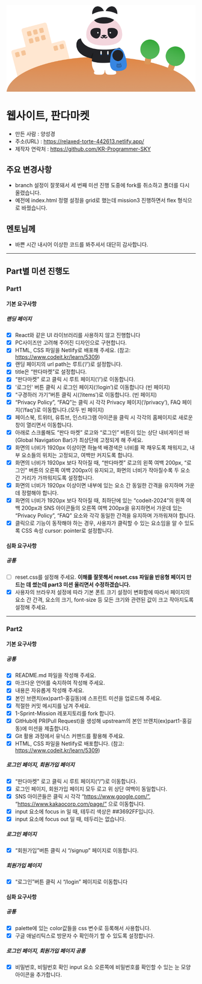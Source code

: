 <p align="center"><img src="images/Img_home_top.png"></p>

# 웹사이트, 판다마켓
- 만든 사람 : 양성경
- 주소(URL) : https://relaxed-torte-442613.netlify.app/
- 제작자 연락처 : https://github.com/KR-Programmer-SKY

## 주요 변경사항
- branch 설정이 잘못돼서 세 번째 미션 진행 도중에 fork를 취소하고 폴더를 다시 올렸습니다.
- 예전에 index.html 정렬 설정을 grid로 했는데 mission3 진행하면서 flex 형식으로 바꿨습니다.

## 멘토님께
- 바쁜 시간 내시어 이상한 코드를 봐주셔서 대단히 감사합니다.

---


## Part별 미션 진행도

### Part1

#### 기본 요구사항

##### 랜딩 페이지

- [x] React와 같은 UI 라이브러리를 사용하지 않고 진행합니다
- [x] PC사이즈만 고려해 주어진 디자인으로 구현합니다.
- [x] HTML, CSS 파일을 Netlify로 배포해 주세요. (참고: https://www.codeit.kr/learn/5309)
- [x] 랜딩 페이지의 url path는 루트(‘/’)로 설정합니다.
- [x] title은 “판다마켓”로 설정합니다.
- [x] “판다마켓” 로고 클릭 시 루트 페이지(‘/’)로 이동합니다.
- [x] '로그인' 버튼 클릭 시 로그인 페이지(‘/login’)로 이동합니다 (빈 페이지)
- [x] “구경하러 가기”버튼 클릭 시(’/items’)로 이동합니다. (빈 페이지)
- [x] “Privacy Policy”, “FAQ”는 클릭 시 각각 Privacy 페이지(‘/privacy’), FAQ 페이지(‘/faq’)로 이동합니다.(모두 빈 페이지)
- [x] 페이스북, 트위터, 유튜브, 인스타그램 아이콘을 클릭 시 각각의 홈페이지로 새로운 창이 열리면서 이동합니다.
- [x] 아래로 스크롤해도 “판다 마켓” 로고와 “로그인” 버튼이 있는 상단 내비게이션 바(Global Navigation Bar)가 최상단에 고정되게 해 주세요.
- [x] 화면의 너비가 1920px 이상이면 하늘색 배경색은 너비를 꽉 채우도록 채워지고, 내부 요소들의 위치는 고정되고, 여백만 커지도록 합니다.
- [x] 화면의 너비가 1920px 보다 작아질 때, “판다마켓” 로고의 왼쪽 여백 200px, “로그인" 버튼의 오른쪽 여백 200px이 유지되고, 화면의 너비가 작아질수록 두 요소 간 거리가 가까워지도록 설정합니다.
- [x] 화면의 너비가 1920px 이상이면 내부에 있는 요소 간 동일한 간격을 유지하며 가운데 정렬해야 합니다.
- [x] 화면의 너비가 1920px 보다 작아질 때, 최하단에 있는 “codeit-2024”의 왼쪽 여백 200px과 SNS 아이콘들의 오른쪽 여백 200px을 유지하면서 가운데 있는 “Privacy Policy”, “FAQ” 요소와 각각 동일한 간격을 유지하며 가까워져야 합니다.
- [x] 클릭으로 기능이 동작해야 하는 경우, 사용자가 클릭할 수 있는 요소임을 알 수 있도록 CSS 속성 cursor: pointer로 설정합니다.

#### 심화 요구사항

##### 공통
- [ ] reset.css를 설정해 주세요. **이해를 잘못해서 reset.css 파일을 반응형 페이지 만드는 데 썼는데 part3 미션 올리면서 수정하겠습니다.**
- [x] 사용자의 브라우저 설정에 따라 기본 폰트 크기 설정이 변화함에 따라서 페이지의 요소 간 간격, 요소의 크기, font-size 등 모든 크기와 관련된 값이 크고 작아지도록 설정해 주세요.

---

### Part2

#### 기본 요구사항

##### 공통

- [x]  README.md 파일을 작성해 주세요.
  - [x] 마크다운 언어를 숙지하여 작성해 주세요.
  - [x] 내용은 자유롭게 작성해 주세요.
  - [x] 본인 브랜치(ex)part1-홍길동)에 스프린트 미션을 업로드해 주세요.
- [x] 적절한 커밋 메시지를 남겨 주세요.
- [x] 1-Sprint-Mission 레포지토리를 fork 합니다.
- [x] GitHub에 PR(Pull Request)을 생성해 upstream의 본인 브랜치(ex)part1-홍길동)에 미션을 제출합니다.
- [x]  Git 활용 과정에서 유닉스 커맨드를 활용해 주세요.
- [x]  HTML, CSS 파일을 Netlify로 배포합니다. (참고: https://www.codeit.kr/learn/5309)

##### 로그인 페이지, 회원가입 페이지
- [x] “판다마켓" 로고 클릭 시 루트 페이지(“/”)로 이동합니다.
- [x] 로그인 페이지, 회원가입 페이지 모두 로고 위 상단 여백이 동일합니다.
- [x] SNS 아이콘들은 클릭 시 각각 “https://www.google.com/”, “https://www.kakaocorp.com/page/” 으로 이동합니다.
- [x] input 요소에 focus in 일 때, 테두리 색상은 ##3692FF입니다.
- [x] input 요소에 focus out 일 때, 테두리는 없습니다.

##### 로그인 페이지
- [x] “회원가입”버튼 클릭 시 “/signup” 페이지로 이동합니다.

##### 회원가입 페이지
- [x] “로그인”버튼 클릭 시 “/login” 페이지로 이동합니다

#### 심화 요구사항

##### 공통
- [x] palette에 있는 color값들을 css 변수로 등록해서 사용합니다.
- [x] 구글 애널리틱스로 방문자 수 확인하기 할 수 있도록 설정합니다.

##### 로그인 페이지, 회원가입 페이지 공통
- [x] 비밀번호, 비밀번호 확인 input 요소 오른쪽에 비밀번호를 확인할 수 있는 눈 모양 아이콘을 추가합니다.
